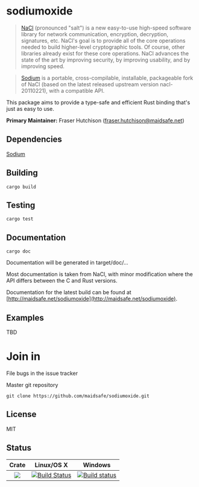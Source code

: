 sodiumoxide
===========

> [NaCl](http://nacl.cr.yp.to) (pronounced "salt") is a new easy-to-use high-speed software library for network communication, encryption, decryption, signatures, etc. NaCl's goal is to provide all of the core operations needed to build higher-level cryptographic tools.
> Of course, other libraries already exist for these core operations. NaCl advances the state of the art by improving security, by improving usability, and by improving speed.

> [Sodium](https://github.com/jedisct1/libsodium) is a portable, cross-compilable, installable, packageable fork of NaCl (based on the latest released upstream version nacl-20110221), with a compatible API.

This package aims to provide a type-safe and efficient Rust binding that's just
as easy to use.

**Primary Maintainer:** Fraser Hutchison (fraser.hutchison@maidsafe.net)

Dependencies
------------

[Sodium](https://github.com/jedisct1/libsodium)

Building
--------
    cargo build

Testing
-------
    cargo test

Documentation
-------------
    cargo doc

Documentation will be generated in target/doc/...

Most documentation is taken from NaCl, with minor modification where the API
differs between the C and Rust versions.

Documentation for the latest build can be found at
[http://maidsafe.net/sodiumoxide](http://maidsafe.net/sodiumoxide).

Examples
--------
TBD

Join in
=======
File bugs in the issue tracker

Master git repository

    git clone https://github.com/maidsafe/sodiumoxide.git

License
-------
MIT

Status
------

|Crate|Linux/OS X|Windows|
|:---:|:--------:|:-----:|
|[![](http://meritbadge.herokuapp.com/maidsafe_sodiumoxide)](https://crates.io/crates/maidsafe_sodiumoxide)|[![Build Status](https://travis-ci.org/maidsafe/sodiumoxide.svg?branch=master)](https://travis-ci.org/maidsafe/sodiumoxide)|[![Build status](https://ci.appveyor.com/api/projects/status/5sbhddg2x2ncg10v/branch/master?svg=true)](https://ci.appveyor.com/project/MaidSafe-QA/sodiumoxide/branch/master)|
